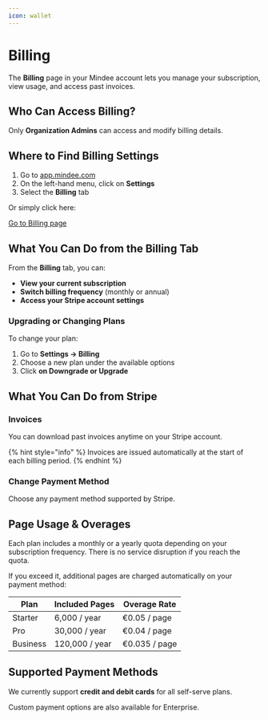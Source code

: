 ```yaml
---
icon: wallet
---
```


# Billing

The **Billing** page in your Mindee account lets you manage your subscription, view usage, and access past invoices.

## Who Can Access Billing?

Only **Organization Admins** can access and modify billing details.

## Where to Find Billing Settings

1. Go to [app.mindee.com](https://app.mindee.com/)
2. On the left-hand menu, click on **Settings**
3. Select the **Billing** tab

Or simply click here:

<a href="https://app.mindee.com/settings?tab=billing" class="button primary">Go to Billing page</a>

## What You Can Do from the Billing Tab

From the **Billing** tab, you can:

* **View your current subscription**
* **Switch billing frequency** (monthly or annual)
* **Access your Stripe account settings**

### Upgrading or Changing Plans

To change your plan:

1. Go to **Settings → Billing**
2. Choose a new plan under the available options
3. Click **on Downgrade or Upgrade**

## What You Can Do from Stripe

### Invoices

You can download past invoices anytime on your Stripe account.

{% hint style="info" %}
Invoices are issued automatically at the start of each billing period.
{% endhint %}

### Change Payment Method

Choose any payment method supported by Stripe.

## Page Usage & Overages

Each plan includes a monthly or a yearly quota depending on your subscription frequency. There is no service disruption if you reach the quota.&#x20;

If you exceed it, additional pages are charged automatically on your payment method:

| Plan     | Included Pages | Overage Rate  |
| -------- | -------------- | ------------- |
| Starter  | 6,000 / year   | €0.05 / page  |
| Pro      | 30,000 / year  | €0.04 / page  |
| Business | 120,000 / year | €0.035 / page |

## Supported Payment Methods

We currently support **credit and debit cards** for all self-serve plans.

Custom payment options are also available for Enterprise.

